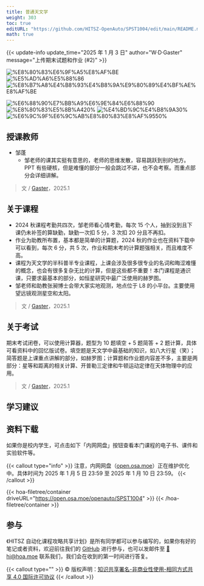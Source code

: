 ```yaml
---
title: 普通天文学
weight: 303
toc: true
editURL: "https://github.com/HITSZ-OpenAuto/SPST1004/edit/main/README.md"
math: true
---
```


{{< update-info update_time="2025 年 1 月 3 日" author="W·D·Gaster" message="上传期末试题和作业 (#2)" >}}

<!--
1. 通过 [Shields.io](https://shields.io/) 生成如下的徽章，标注课程的基本信息。
2. 请根据课程的具体内容增删仓库的子文件夹。子文件夹建议使用小写英文，并且添加 README.md。
3. 关于课程的描述可以不止以下几个方面，酌情增删。
4. hoa.moe 生成本课程对应页面后，请将页面链接复制到 GitHub 仓库的 About/Website 中。
5. 可以在 GitHub 页面的 About/Topics 中为课程添加话题名称。
-->

<div class="img-div hx-mt-4 hx-flex-row hx-justify-start hx-items-center">

![%E8%80%83%E6%9F%A5%E8%AF%BE](https://img.shields.io/badge/%E8%80%83%E6%9F%A5%E8%AF%BE-green)
![%E5%AD%A6%E5%88%86](https://img.shields.io/badge/%E5%AD%A6%E5%88%86-2-moccasin)
![%E8%B7%A8%E4%B8%93%E4%B8%9A%E9%80%89%E4%BF%AE%E8%AF%BE](https://img.shields.io/badge/%E8%B7%A8%E4%B8%93%E4%B8%9A%E9%80%89%E4%BF%AE%E8%AF%BE-lightskyblue)

![%E6%88%90%E7%BB%A9%E6%9E%84%E6%88%90](https://img.shields.io/badge/%E6%88%90%E7%BB%A9%E6%9E%84%E6%88%90-gold)
![%E8%80%83%E5%8B%A420%](https://img.shields.io/badge/%E8%80%83%E5%8B%A4-20%25-wheat)
![%E4%BD%9C%E4%B8%9A30%](https://img.shields.io/badge/%E4%BD%9C%E4%B8%9A-30%25-wheat)
![%E6%9C%9F%E6%9C%AB%E8%80%83%E8%AF%9550%](https://img.shields.io/badge/%E6%9C%9F%E6%9C%AB%E8%80%83%E8%AF%95-60%25-wheat)


</div>

## 授课教师

- 邹蓬
  - 邹老师的课其实挺有意思的，老师的思维发散，容易跳跃到别的地方。PPT 有些硬核，但是难懂的部分一般会跳过不讲，也不会考察。而重点部分会详细讲解。
> 文 / [Gaster](https://github.com/WDGaster703)，2025.1

 
## 关于课程

- 2024 秋课程考勤共四次，邹老师看心情考勤，每次 15 个人，抽到没到且下课仍未补签的算缺勤，缺勤一次扣 5 分，3 次扣 20 分且不再扣。
- 作业为助教所布置，基本都是简单的计算题，2024 秋的作业也在资料下载中可以看到，每次 6 分，共 5 次，作业和期末考的计算题强相关，而且难度不高。
- 课程为天文学的半科普半专业课程，上课会涉及很多很专业的名词和晦涩难懂的概念，也会有很多复杂无比的计算，但是这些都不重要！本门课程是通识课，只要求最基本的部分，如恒星研究中最广泛使用的赫罗图。
- 邹老师和助教张昶博士会带大家实地观测，地点位于 L8 的小平台。主要使用望远镜观测星空和太阳。

> 文 / [Gaster](https://github.com/WDGaster703)，2025.1

## 关于考试

期末考试闭卷，可以使用计算器，题型为 10 题填空 + 5 题简答 + 2 题计算，具体可看资料中的回忆版试卷。填空题是天文学中最基础的知识，如八大行星（笑）；简答题是上课重点讲解的部分，如赫罗图；计算题和作业题内容差不多，主要是两部分：星等和距离的相关计算、开普勒三定律和牛顿运动定律在天体物理中的应用。

> 文 / [Gaster](https://github.com/WDGaster703)，2025.1

## 学习建议

## 资料下载

如果你是校内学生，可点击如下「内网网盘」按钮查看本门课程的电子书、课件和实验软件等。

{{< callout type="info" >}}
  注意，内网网盘（[open.osa.moe](https://open.osa.moe/openauto)）正在维护优化中。具体时间为 2025 年 1 月 5 日 23:59 至 2025 年 1 月 10 日 23:59。
{{< /callout >}}

{{< hoa-filetree/container driveURL="https://open.osa.moe/openauto/SPST1004" >}}
{{< /hoa-filetree/container >}}

## 参与

《HITSZ 自动化课程攻略共享计划》是所有同学都可以参与编写的，如果你有好的笔记或者资料，欢迎前往我们的 [GitHub](https://github.com/HITSZ-OpenAuto) 进行参与，也可以发邮件至 [📮hi@hoa.moe](mailto:hi@hoa.moe) 联系我们，我们会在收到的第一时间进行答复。

{{< callout type="" >}}
  © 版权声明：[知识共享署名-非商业性使用-相同方式共享 4.0 国际许可协议](https://creativecommons.org/licenses/by-nc-sa/4.0/)
{{< /callout >}}
